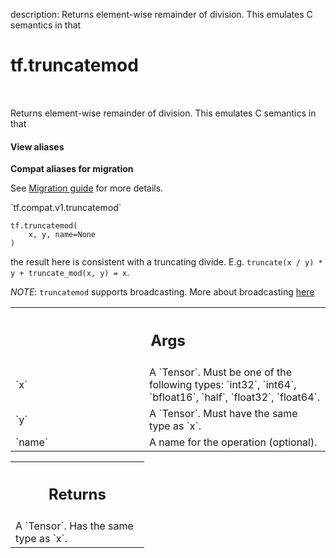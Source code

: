 description: Returns element-wise remainder of division. This emulates C semantics in that

<div itemscope itemtype="http://developers.google.com/ReferenceObject">
<meta itemprop="name" content="tf.truncatemod" />
<meta itemprop="path" content="Stable" />
</div>

# tf.truncatemod

<!-- Insert buttons and diff -->

<table class="tfo-notebook-buttons tfo-api nocontent" align="left">

</table>



Returns element-wise remainder of division. This emulates C semantics in that

<section class="expandable">
  <h4 class="showalways">View aliases</h4>
  <p>
<b>Compat aliases for migration</b>
<p>See
<a href="https://www.tensorflow.org/guide/migrate">Migration guide</a> for
more details.</p>
<p>`tf.compat.v1.truncatemod`</p>
</p>
</section>

<pre class="devsite-click-to-copy prettyprint lang-py tfo-signature-link">
<code>tf.truncatemod(
    x, y, name=None
)
</code></pre>



<!-- Placeholder for "Used in" -->

the result here is consistent with a truncating divide. E.g. `truncate(x / y) *
y + truncate_mod(x, y) = x`.

*NOTE*: `truncatemod` supports broadcasting. More about broadcasting
[here](http://docs.scipy.org/doc/numpy/user/basics.broadcasting.html)

<!-- Tabular view -->
 <table class="responsive fixed orange">
<colgroup><col width="214px"><col></colgroup>
<tr><th colspan="2"><h2 class="add-link">Args</h2></th></tr>

<tr>
<td>
`x`
</td>
<td>
A `Tensor`. Must be one of the following types: `int32`, `int64`, `bfloat16`, `half`, `float32`, `float64`.
</td>
</tr><tr>
<td>
`y`
</td>
<td>
A `Tensor`. Must have the same type as `x`.
</td>
</tr><tr>
<td>
`name`
</td>
<td>
A name for the operation (optional).
</td>
</tr>
</table>



<!-- Tabular view -->
 <table class="responsive fixed orange">
<colgroup><col width="214px"><col></colgroup>
<tr><th colspan="2"><h2 class="add-link">Returns</h2></th></tr>
<tr class="alt">
<td colspan="2">
A `Tensor`. Has the same type as `x`.
</td>
</tr>

</table>

